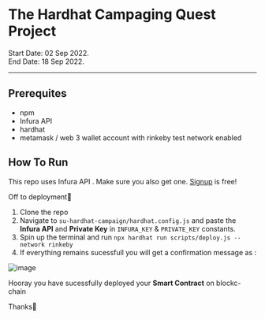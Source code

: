 <h1>The Hardhat Campaging Quest Project</h1>

Start Date: 02 Sep 2022. <br>
End Date: 18 Sep 2022.
<hr>

<h2>Prerequites</h2>

* npm
* Infura API
* hardhat
* metamask / web 3 wallet account with rinkeby test network enabled


<h2>How To Run </h2>

This repo uses Infura API . Make sure you also get one. [Signup](https://infura.io/) is free!

Off to deployment🚀

1. Clone the repo
2. Navigate to `su-hardhat-campaign/hardhat.config.js` and paste the **Infura API** and **Private Key** in `INFURA_KEY` & `PRIVATE_KEY` constants. 
3. Spin up the terminal and run `npx hardhat run scripts/deploy.js --network rinkeby`
4. If everything remains sucessfull you will get a confirmation message as :

![image](https://user-images.githubusercontent.com/74095712/188866562-e54f59ca-0fb1-4f95-bd3c-097bed873233.png)

Hooray you have sucessfully deployed your **Smart Contract** on blockc-chain

Thanks🙏
